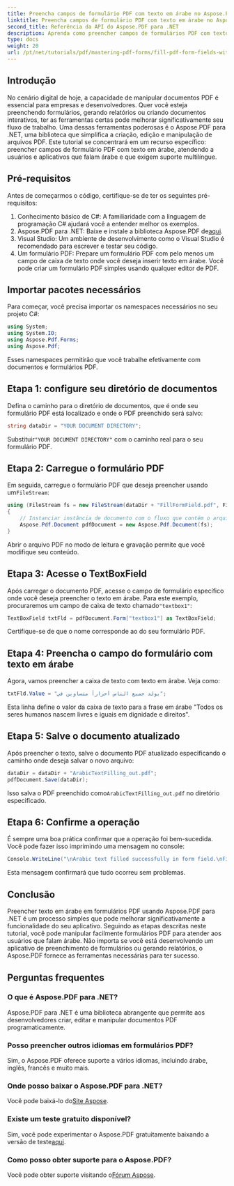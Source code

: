 ```yaml
---
title: Preencha campos de formulário PDF com texto em árabe no Aspose.PDF para .NET
linktitle: Preencha campos de formulário PDF com texto em árabe no Aspose.PDF para .NET
second_title: Referência da API do Aspose.PDF para .NET
description: Aprenda como preencher campos de formulários PDF com texto em árabe de forma eficiente usando a biblioteca Aspose.PDF for .NET. Este tutorial passo a passo o guia pelo processo de configuração, exemplo de codificação.
type: docs
weight: 20
url: /pt/net/tutorials/pdf/mastering-pdf-forms/fill-pdf-form-fields-with-arabic-text/
---
```

## Introdução

No cenário digital de hoje, a capacidade de manipular documentos PDF é essencial para empresas e desenvolvedores. Quer você esteja preenchendo formulários, gerando relatórios ou criando documentos interativos, ter as ferramentas certas pode melhorar significativamente seu fluxo de trabalho. Uma dessas ferramentas poderosas é o Aspose.PDF para .NET, uma biblioteca que simplifica a criação, edição e manipulação de arquivos PDF. Este tutorial se concentrará em um recurso específico: preencher campos de formulário PDF com texto em árabe, atendendo a usuários e aplicativos que falam árabe e que exigem suporte multilíngue.

## Pré-requisitos

Antes de começarmos o código, certifique-se de ter os seguintes pré-requisitos:

1. Conhecimento básico de C#: A familiaridade com a linguagem de programação C# ajudará você a entender melhor os exemplos.
2. Aspose.PDF para .NET: Baixe e instale a biblioteca Aspose.PDF de[aqui](https://releases.aspose.com/pdf/net/).
3. Visual Studio: Um ambiente de desenvolvimento como o Visual Studio é recomendado para escrever e testar seu código.
4. Um formulário PDF: Prepare um formulário PDF com pelo menos um campo de caixa de texto onde você deseja inserir texto em árabe. Você pode criar um formulário PDF simples usando qualquer editor de PDF.

## Importar pacotes necessários

Para começar, você precisa importar os namespaces necessários no seu projeto C#:

```csharp
using System;
using System.IO;
using Aspose.Pdf.Forms;
using Aspose.Pdf;
```

Esses namespaces permitirão que você trabalhe efetivamente com documentos e formulários PDF.

## Etapa 1: configure seu diretório de documentos

Defina o caminho para o diretório de documentos, que é onde seu formulário PDF está localizado e onde o PDF preenchido será salvo:

```csharp
string dataDir = "YOUR DOCUMENT DIRECTORY";
```

 Substituir`"YOUR DOCUMENT DIRECTORY"` com o caminho real para o seu formulário PDF.

## Etapa 2: Carregue o formulário PDF

 Em seguida, carregue o formulário PDF que deseja preencher usando um`FileStream`:

```csharp
using (FileStream fs = new FileStream(dataDir + "FillFormField.pdf", FileMode.Open, FileAccess.ReadWrite))
{
    // Instanciar instância de documento com o fluxo que contém o arquivo de formulário
    Aspose.Pdf.Document pdfDocument = new Aspose.Pdf.Document(fs);
}
```

Abrir o arquivo PDF no modo de leitura e gravação permite que você modifique seu conteúdo.

## Etapa 3: Acesse o TextBoxField

Após carregar o documento PDF, acesse o campo de formulário específico onde você deseja preencher o texto em árabe. Para este exemplo, procuraremos um campo de caixa de texto chamado`"textbox1"`:

```csharp
TextBoxField txtFld = pdfDocument.Form["textbox1"] as TextBoxField;
```

Certifique-se de que o nome corresponde ao do seu formulário PDF.

## Etapa 4: Preencha o campo do formulário com texto em árabe

Agora, vamos preencher a caixa de texto com texto em árabe. Veja como:

```csharp
txtFld.Value = "يولد جميع الناس أحراراً متساوين في";
```

Esta linha define o valor da caixa de texto para a frase em árabe "Todos os seres humanos nascem livres e iguais em dignidade e direitos".

## Etapa 5: Salve o documento atualizado

Após preencher o texto, salve o documento PDF atualizado especificando o caminho onde deseja salvar o novo arquivo:

```csharp
dataDir = dataDir + "ArabicTextFilling_out.pdf";
pdfDocument.Save(dataDir);
```

 Isso salva o PDF preenchido como`ArabicTextFilling_out.pdf` no diretório especificado.

## Etapa 6: Confirme a operação

É sempre uma boa prática confirmar que a operação foi bem-sucedida. Você pode fazer isso imprimindo uma mensagem no console:

```csharp
Console.WriteLine("\nArabic text filled successfully in form field.\nFile saved at " + dataDir);
```

Esta mensagem confirmará que tudo ocorreu sem problemas.

## Conclusão

Preencher texto em árabe em formulários PDF usando Aspose.PDF para .NET é um processo simples que pode melhorar significativamente a funcionalidade do seu aplicativo. Seguindo as etapas descritas neste tutorial, você pode manipular facilmente formulários PDF para atender aos usuários que falam árabe. Não importa se você está desenvolvendo um aplicativo de preenchimento de formulários ou gerando relatórios, o Aspose.PDF fornece as ferramentas necessárias para ter sucesso.

## Perguntas frequentes

### O que é Aspose.PDF para .NET?
Aspose.PDF para .NET é uma biblioteca abrangente que permite aos desenvolvedores criar, editar e manipular documentos PDF programaticamente.

### Posso preencher outros idiomas em formulários PDF?
Sim, o Aspose.PDF oferece suporte a vários idiomas, incluindo árabe, inglês, francês e muito mais.

### Onde posso baixar o Aspose.PDF para .NET?
 Você pode baixá-lo do[Site Aspose](https://releases.aspose.com/pdf/net/).

### Existe um teste gratuito disponível?
 Sim, você pode experimentar o Aspose.PDF gratuitamente baixando a versão de teste[aqui](https://releases.aspose.com/).

### Como posso obter suporte para o Aspose.PDF?
 Você pode obter suporte visitando o[Fórum Aspose](https://forum.aspose.com/c/pdf/10).
